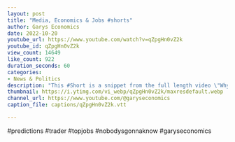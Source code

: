```yaml
---
layout: post
title: "Media, Economics & Jobs #shorts"
author: Garys Economics
date: 2022-10-20
youtube_url: https://www.youtube.com/watch?v=qZpgHn0vZ2k
youtube_id: qZpgHn0vZ2k
view_count: 14649
like_count: 922
duration_seconds: 60
categories:
- News & Politics
description: "This #Short is a snippet from the full length video \"Why is Economic Analysis on the News so Terrible?\" https://youtu.be/M_uzjtDsy_U"
thumbnail: https://i.ytimg.com/vi_webp/qZpgHn0vZ2k/maxresdefault.webp
channel_url: https://www.youtube.com/@garyseconomics
caption_file: captions/qZpgHn0vZ2k.vtt

---
```


#predictions #trader #topjobs #nobodysgonnaknow #garyseconomics
